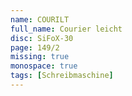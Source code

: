 ```yaml
---
name: COURILT
full_name: Courier leicht
disc: SiFoX-30
page: 149/2
missing: true
monospace: true
tags: [Schreibmaschine]
---
```

